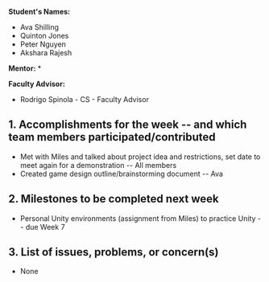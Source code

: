 **Student's Names:**

* Ava Shilling
* Quinton Jones
* Peter Nguyen
* Akshara Rajesh

**Mentor:**
* 

**Faculty Advisor:**
* Rodrigo Spinola - CS - Faculty Advisor

## 1. Accomplishments for the week -- and which team members participated/contributed

* Met with Miles and talked about project idea and restrictions, set date to meet again for a demonstration -- All members
* Created game design outline/brainstorming document -- Ava

## 2. Milestones to be completed next week

* Personal Unity environments (assignment from Miles) to practice Unity -- due Week 7

## 3. List of issues, problems, or concern(s)
* None